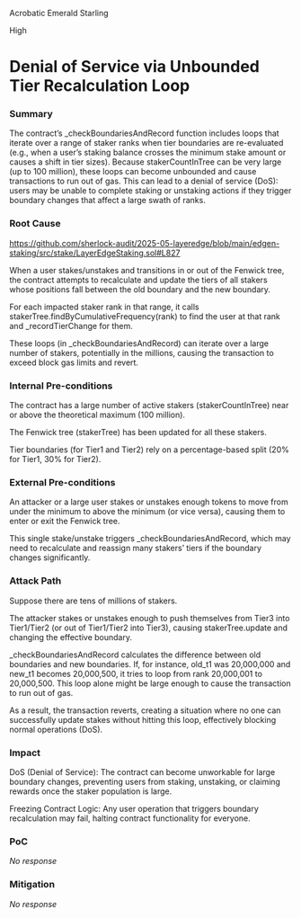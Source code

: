 Acrobatic Emerald Starling

High

# Denial of Service via Unbounded Tier Recalculation Loop

### Summary

The contract’s _checkBoundariesAndRecord function includes loops that iterate over a range of staker ranks when tier boundaries are re-evaluated (e.g., when a user’s staking balance crosses the minimum stake amount or causes a shift in tier sizes). Because stakerCountInTree can be very large (up to 100 million), these loops can become unbounded and cause transactions to run out of gas. This can lead to a denial of service (DoS): users may be unable to complete staking or unstaking actions if they trigger boundary changes that affect a large swath of ranks.

### Root Cause

https://github.com/sherlock-audit/2025-05-layeredge/blob/main/edgen-staking/src/stake/LayerEdgeStaking.sol#L827

When a user stakes/unstakes and transitions in or out of the Fenwick tree, the contract attempts to recalculate and update the tiers of all stakers whose positions fall between the old boundary and the new boundary.

For each impacted staker rank in that range, it calls stakerTree.findByCumulativeFrequency(rank) to find the user at that rank and _recordTierChange for them.

These loops (in _checkBoundariesAndRecord) can iterate over a large number of stakers, potentially in the millions, causing the transaction to exceed block gas limits and revert.

### Internal Pre-conditions

The contract has a large number of active stakers (stakerCountInTree) near or above the theoretical maximum (100 million).

The Fenwick tree (stakerTree) has been updated for all these stakers.

Tier boundaries (for Tier1 and Tier2) rely on a percentage-based split (20% for Tier1, 30% for Tier2).

### External Pre-conditions

An attacker or a large user stakes or unstakes enough tokens to move from under the minimum to above the minimum (or vice versa), causing them to enter or exit the Fenwick tree.

This single stake/unstake triggers _checkBoundariesAndRecord, which may need to recalculate and reassign many stakers’ tiers if the boundary changes significantly.

### Attack Path

Suppose there are tens of millions of stakers.

The attacker stakes or unstakes enough to push themselves from Tier3 into Tier1/Tier2 (or out of Tier1/Tier2 into Tier3), causing stakerTree.update and changing the effective boundary.

_checkBoundariesAndRecord calculates the difference between old boundaries and new boundaries. If, for instance, old_t1 was 20,000,000 and new_t1 becomes 20,000,500, it tries to loop from rank 20,000,001 to 20,000,500. This loop alone might be large enough to cause the transaction to run out of gas.

As a result, the transaction reverts, creating a situation where no one can successfully update stakes without hitting this loop, effectively blocking normal operations (DoS).

### Impact

DoS (Denial of Service): The contract can become unworkable for large boundary changes, preventing users from staking, unstaking, or claiming rewards once the staker population is large.

Freezing Contract Logic: Any user operation that triggers boundary recalculation may fail, halting contract functionality for everyone.

### PoC

_No response_

### Mitigation

_No response_